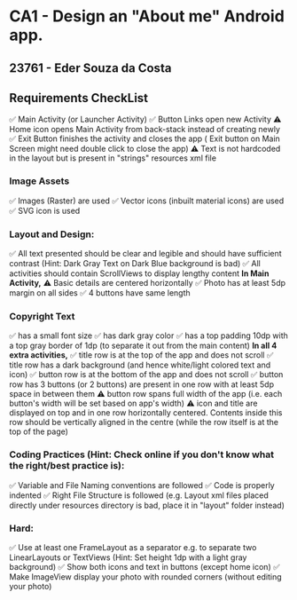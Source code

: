 # CA1 - Design an "About me" Android app.

## 23761 - Eder Souza da Costa

## Requirements CheckList

✅ Main Activity (or Launcher Activity)
✅ Button Links open new Activity
⚠️ Home icon opens Main Activity from back-stack instead of creating newly
✅ Exit Button finishes the activity and closes the app ( Exit button on Main Screen might need double click to close the app)
⚠️ Text is not hardcoded in the layout but is present in "strings" resources xml file
### Image Assets
✅ Images (Raster) are used
✅ Vector icons (inbuilt material icons) are used
✅ SVG icon is used
### Layout and Design:
✅ All text presented should be clear and legible and should have sufficient contrast (Hint: Dark Gray Text on Dark Blue background is bad)
✅ All activities should contain ScrollViews to display lengthy content
**In Main Activity,** 
⚠️ Basic details are centered horizontally
✅ Photo has at least 5dp margin on all sides
✅ 4 buttons have same length
### Copyright Text 
✅ has a small font size
✅ has dark gray color
✅ has a top padding 10dp with a top gray border of 1dp (to separate it out from the main content)
**In all 4 extra activities,** 
✅ title row is at the top of the app and does not scroll
✅ title row has a dark background (and hence white/light colored text and icon)
✅ button row is at the bottom of the app and does not scroll
✅ button row has 3 buttons (or 2 buttons) are present in one row with at least 5dp space in between them
⚠️ button row spans full width of the app (i.e. each button's width will be set based on app's width)
⚠️ icon and title are displayed on top and in one row horizontally centered. Contents inside this row should be vertically aligned in the centre (while the row itself is at the top of the page)
### Coding Practices (Hint: Check online if you don't know what the right/best practice is):
✅ Variable and File Naming conventions are followed
✅ Code is properly indented
✅ Right File Structure is followed (e.g. Layout xml files placed directly under resources directory is bad, place it in "layout" folder instead)
### Hard:
✅ Use at least one FrameLayout as a separator e.g. to separate two LinearLayouts or TextViews (Hint: Set height 1dp with a light gray background)
✅ Show both icons and text in buttons (except home icon)
✅ Make ImageView display your photo with rounded corners (without editing your photo)


